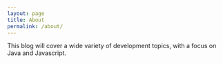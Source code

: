 ```yaml
---
layout: page
title: About
permalink: /about/
---
```


This blog will cover a wide variety of development topics, with a focus on Java and Javascript.
